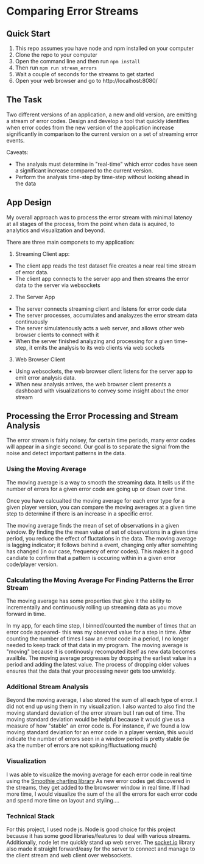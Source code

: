 # Comparing Error Streams

## Quick Start

1. This repo assumes you have node and npm installed on your computer
2. Clone the repo to your computer
3. Open the command line and then run `npm install`
4. Then run `npm run stream_errors`
5. Wait a couple of seconds for the streams to get started
4. Open your web browser and go to http://localhost:8080/


## The Task

Two different versions of an application, a new and old version, are emitting a stream of error codes.
Design and develop a tool that quickly identifies when error codes
from the new version of the application increase significantly
in comparison to the current version on a set of streaming error events.

Caveats:
  - The analysis must determine in "real-time" which error codes have seen a significant increase compared to the current version.
  - Perform the analysis time-step by time-step without looking ahead in the data

## App Design

My overall approach was to process the error stream with minimal latency at all stages of the process, from the point when data is aquired, to analytics and visualization and beyond.

There are three main componets to my application:

1. Streaming Client app:
  - The client app reads the test dataset file creates a near real time stream of error data.
  - The client app connects to the server app and then streams the error data to the server via websockets

2. The Server App
  - The server connects streaming client and listens for error code data
  - The server processes, accumulates and analayzes the error stream data continuously
  - The server simulatenously acts a web server, and allows other web browser clients to connect with it
  - When the server finished analyzing and processing for a given time-step, it emits the analysis to its web clients via web sockets

3. Web Browser Client
  - Using websockets, the web browser client listens for the server app to emit error analysis data.
  - When new analysis arrives, the web browser client presents a dashboard with visualizations to convey some insight about the error stream

## Processing the Error Processing and Stream Analysis

The error stream is fairly noisey, for certain time periods, many error codes will appear in a single second.
Our goal is to separate the signal from the noise and detect important patterns in the data.

### Using the Moving Average
The moving average is a way to smooth the streaming data.
It tells us if the number of errors for a given error code are going up or down over time.

Once you have calcualted the moving average for each error type for a given player version, you can compare the moving averages at a given time step
to determine if there is an increase in a specific error.

The moving average finds the mean of set of observations in a given window.
By finding the the mean value of set of observations in a given time period, you reduce the effect of fluctations in the data.
The moving average is lagging indicator; it follows behind a event, changing only after somehting has changed (in our case, frequency of error codes).
This makes it a good candiate to confirm that a pattern is occuring within in a given error code/player version.

### Calculating the Moving Average For Finding Patterns the Error Stream

The moving average has some properties that give it the ability to incrementally and continuously rolling up streaming data
as you move forward in time.

In my app, for each time step, I binned/counted the number of times that an error code appeared- this was my observed value for a step in time.
After counting the number of times I saw an error code in a period, I no longer needed to keep track of that data in my program.
The moving average is "moving" because it is continously recomputed itself as new data becomes availble.
The moving average progresses by dropping the earliest value in a period and adding the latest value.
The process of dropping older values ensures that the data that your processing never gets too unwieldy.

### Additional Stream Analysis
Beyond the moving average, I also stored the sum of all each type of error. I did not end up using them in my visualization.
I also wanted to also find the moving standard deviation of the error stream but I ran out of time.
The moving standard deviation would be helpful because it would give us a measure of how "stable" an error code is.
For instance, if we found a low moving standard deviation for an error code in a player version, this would indicate the number of errors seen in a window period is pretty stable (ie aka the number of errors are not spiking/fluctuationg much)

### Visualization
I was able to visualize the moving average for each error code in real time using the [Smoothie charting library](https://github.com/joewalnes/smoothie)
As new error codes get discovered in the streams, they get added to the browswer window in real time.
If I had more time, I would visualize the sum of the all the errors for each error code and spend more time on layout and styling....

### Technical Stack
For this project, I used node js.
Node is good choice for this project because it has some good libraries/features to deal with various streams.
Additionally, node let me quickly stand up web server. The [socket.io](https://socket.io/) library also made it straight forward/easy for the server to connect and manage to the client stream and web client over websockets.
